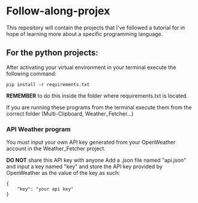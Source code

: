 # Follow-along-projex
This repository will contain the projects that I've followed a tutorial for in hope of learning more about a specific programming language.

## For the python projects:
After activating your virtual environment in your terminal execute the following command:
```
pip install -r requirements.txt
```

**REMEMBER** to do this inside the folder where requirements.txt is located.

If you are running these programs from the terminal execute them from the correct folder (Multi-Clipboard, Weather_Fetcher...)

### API Weather program
You must input your own API key generated from your OpenWeather account in the Weather_Fetcher project.

**DO NOT** share this API key with anyone
Add a .json file named "api.json" and input a key named "key" and store the API key provided by OpenWeather as the value of the key as such:

```
{
    "key": "your api key"
}
```
